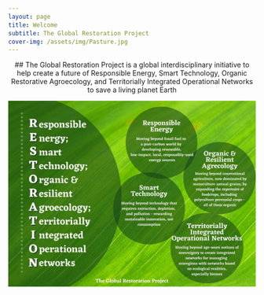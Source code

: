 ```yaml
---
layout: page
title: Welcome
subtitle: The Global Restoration Project
cover-img: /assets/img/Pasture.jpg
---
```


<div align = "center"> ## The Global Restoration Project is a global interdisciplinary initiative to help create a future of Responsible Energy, Smart Technology, Organic Restorative Agroecology, and Territorially Integrated Operational Networks to save a living planet Earth  

![test](/assets/img/Restoration_Acronym_Leaf.jpg)
